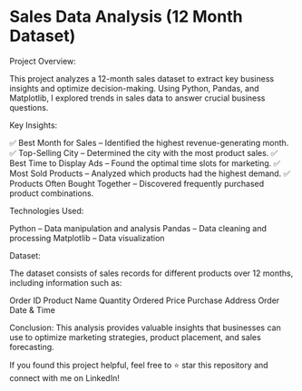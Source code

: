  # Sales Data Analysis (12 Month Dataset)
Project Overview:

This project analyzes a 12-month sales dataset to extract key business insights and optimize decision-making. Using Python, Pandas, and Matplotlib, I explored trends in sales data to answer crucial business questions.

Key Insights:

✅ Best Month for Sales – Identified the highest revenue-generating month. 
✅ Top-Selling City – Determined the city with the most product sales.
✅ Best Time to Display Ads – Found the optimal time slots for marketing. 
✅ Most Sold Products – Analyzed which products had the highest demand. 
✅ Products Often Bought Together – Discovered frequently purchased product combinations.

Technologies Used:

Python – Data manipulation and analysis
Pandas – Data cleaning and processing
Matplotlib – Data visualization

Dataset:

The dataset consists of sales records for different products over 12 months, including information such as:

Order ID
Product Name
Quantity Ordered
Price
Purchase Address
Order Date & Time

Conclusion: 
This analysis provides valuable insights that businesses can use to optimize marketing strategies, product placement, and sales forecasting.

If you found this project helpful, feel free to ⭐ star this repository and connect with me on LinkedIn!

